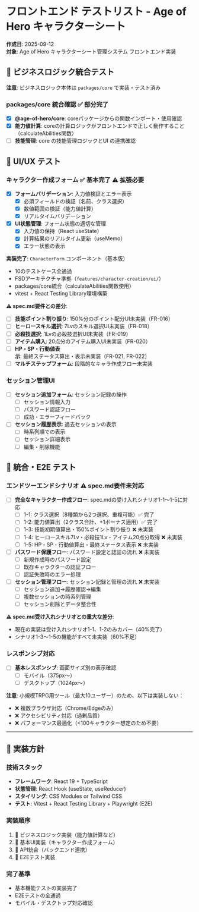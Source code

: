 # フロントエンド テストリスト - Age of Hero キャラクターシート

**作成日**: 2025-09-12  
**対象**: Age of Hero キャラクターシート管理システム フロントエンド実装  

## 🎯 ビジネスロジック統合テスト

**注意**: ビジネスロジック本体は `packages/core` で実装・テスト済み

### packages/core 統合確認 ✅ **部分完了**
- [x] **@age-of-hero/core**: coreパッケージからの関数インポート・使用確認
- [x] **能力値計算**: coreの計算ロジックがフロントエンドで正しく動作すること（calculateAbilities関数）
- [ ] **技能管理**: core の技能管理ロジックとUI の連携確認

## 🎨 UI/UX テスト

### キャラクター作成フォーム ✅ **基本完了** ⚠️ **拡張必要**

- [x] **フォームバリデーション**: 入力値検証とエラー表示
  - [x] 必須フィールドの検証（名前、クラス選択）
  - [x] 数値範囲の検証（能力値計算）
  - [x] リアルタイムバリデーション
- [x] **UI状態管理**: フォーム状態の適切な管理
  - [x] 入力値の保持（React useState）
  - [x] 計算結果のリアルタイム更新（useMemo）
  - [x] エラー状態の表示

**実装完了**: `CharacterForm` コンポーネント（基本版）
- 10のテストケース全通過
- FSDアーキテクチャ準拠（`features/character-creation/ui/`）
- packages/core統合（calculateAbilities関数使用）
- vitest + React Testing Library環境構築

**⚠️ spec.md要件との差分**:
- [ ] **技能ポイント割り振り**: 150%分のポイント配分UI未実装（FR-016）
- [ ] **ヒーロースキル選択**: 7Lvのスキル選択UI未実装（FR-018）
- [ ] **必殺技選択**: 1Lvの必殺技選択UI未実装（FR-019）
- [ ] **アイテム購入**: 20点分のアイテム購入UI未実装（FR-020）
- [ ] **HP・SP・行動値表示**: 最終ステータス算出・表示未実装（FR-021, FR-022）
- [ ] **マルチステップフォーム**: 段階的なキャラ作成フロー未実装

### セッション管理UI

- [ ] **セッション追加フォーム**: セッション記録の操作
  - [ ] セッション情報入力
  - [ ] パスワード認証フロー
  - [ ] 成功・エラーフィードバック
- [ ] **セッション履歴表示**: 過去セッションの表示
  - [ ] 時系列順での表示
  - [ ] セッション詳細表示
  - [ ] 編集・削除機能

## 🔄 統合・E2E テスト

### エンドツーエンドシナリオ ⚠️ **spec.md要件未対応**

- [ ] **完全なキャラクター作成フロー**: spec.mdの受け入れシナリオ1-1～1-5に対応
  - [ ] 1-1: クラス選択（8種類から2つ選択、重複可能）✅ 完了
  - [ ] 1-2: 能力値算出（2クラス合計、+1ボーナス適用）✅ 完了
  - [ ] 1-3: 技能初期値算出・150%ポイント割り振り ❌ 未実装
  - [ ] 1-4: ヒーロースキル7Lv・必殺技1Lv・アイテム20点分取得 ❌ 未実装
  - [ ] 1-5: HP・SP・行動値算出・最終ステータス表示 ❌ 未実装
- [ ] **パスワード保護フロー**: パスワード設定と認証の流れ ❌ 未実装
  - [ ] 新規作成時のパスワード設定
  - [ ] 既存キャラクターの認証フロー
  - [ ] 認証失敗時のエラー処理
- [ ] **セッション管理フロー**: セッション記録と管理の流れ ❌ 未実装
  - [ ] セッション追加→履歴確認→編集
  - [ ] 複数セッションの時系列管理
  - [ ] セッション削除とデータ整合性

**⚠️ spec.md受け入れシナリオとの重大な差分**:
- 現在の実装は受け入れシナリオ1-1、1-2のみカバー（40%完了）
- シナリオ1-3～1-5の機能がすべて未実装（60%不足）

### レスポンシブ対応

- [ ] **基本レスポンシブ**: 画面サイズ別の表示確認
  - [ ] モバイル（375px～）
  - [ ] デスクトップ（1024px～）

**注意**: 小規模TRPG用ツール（最大10ユーザー）のため、以下は実装しない：
- ❌ 複数ブラウザ対応（Chrome/Edgeのみ）
- ❌ アクセシビリティ対応（過剰品質）
- ❌ パフォーマンス最適化（<100キャラクター想定のため不要）

---

## 📝 実装方針

### 技術スタック
- **フレームワーク**: React 19 + TypeScript
- **状態管理**: React Hook (useState, useReducer)
- **スタイリング**: CSS Modules or Tailwind CSS
- **テスト**: Vitest + React Testing Library + Playwright (E2E)

### 実装順序
1. 🎯 ビジネスロジック実装（能力値計算など）
2. 🎨 基本UI実装（キャラクター作成フォーム）
3. 🔄 API統合（バックエンド連携）
4. 🧪 E2Eテスト実装

### 完了基準
- 基本機能テストの実装完了
- E2Eテストの全通過
- モバイル・デスクトップ対応確認